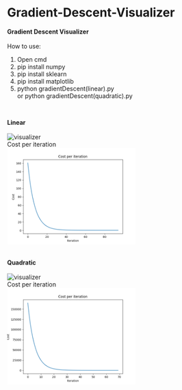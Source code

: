 # Gradient-Descent-Visualizer
<b>Gradient Descent Visualizer</b>
</br></br>
How to use:
1. Open cmd
2. pip install numpy
3. pip install sklearn
4. pip install matplotlib
5. python gradientDescent(linear).py</br>
   or python gradientDescent(quadratic).py
<br/>

<b>Linear</b><br/><br/>
![visualizer](https://media.giphy.com/media/WfdyfwbV4RbvpAyemU/giphy.gif)
</br>Cost per iteration</br>
<img src="images/cost1.png" width=300>
<br/><br/>

<b>Quadratic</b><br/><br/>
![visualizer](https://media.giphy.com/media/Bjwg55OajDdh6qun20/giphy.gif)
</br>Cost per iteration</br>
<img src="images/cost2.png" width=300>
